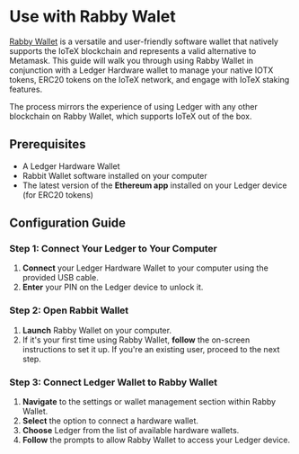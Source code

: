 # Use with Rabby Walet

[Rabby Wallet](https://therabbit.io) is a versatile and user-friendly software wallet that natively supports the IoTeX blockchain and represents a valid alternative to Metamask. This guide will walk you through using Rabby Wallet in conjunction with a Ledger Hardware wallet to manage your native IOTX tokens, ERC20 tokens on the IoTeX network, and engage with IoTeX staking features.

The process mirrors the experience of using Ledger with any other blockchain on Rabby Wallet, which supports IoTeX out of the box.

## Prerequisites

* A Ledger Hardware Wallet
* Rabbit Wallet software installed on your computer
* The latest version of the **Ethereum app** installed on your Ledger device (for ERC20 tokens)

## Configuration Guide

### Step 1: Connect Your Ledger to Your Computer

1. **Connect** your Ledger Hardware Wallet to your computer using the provided USB cable.
2. **Enter** your PIN on the Ledger device to unlock it.

### Step 2: Open Rabbit Wallet

1. **Launch** Rabby Wallet on your computer.
2. If it's your first time using Rabby Wallet, **follow** the on-screen instructions to set it up. If you're an existing user, proceed to the next step.

### Step 3: Connect Ledger Wallet to Rabby Wallet

1. **Navigate** to the settings or wallet management section within Rabby Wallet.
2. **Select** the option to connect a hardware wallet.
3. **Choose** Ledger from the list of available hardware wallets.
4. **Follow** the prompts to allow Rabby Wallet to access your Ledger device.
